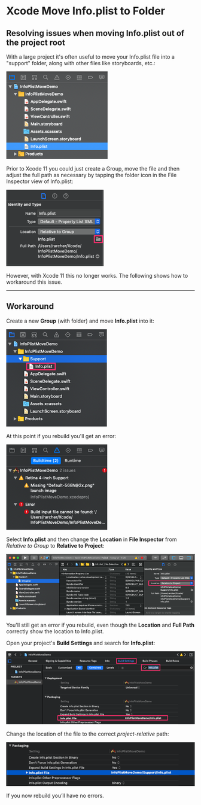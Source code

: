 # Xcode Move Info.plist to Folder
## Resolving issues when moving Info.plist out of the project root

With a large project it's often useful to move your Info.plist file into a "support" folder, along with other
files like storyboards, etc.:

![](./readme-assets/img1.jpg)

Prior to Xcode 11 you could just create a Group, move the file and then adjust the full path as necessary
by tapping the folder icon in the File Inspector view of Info.plist:

![](./readme-assets/img2.jpg)

However, with Xcode 11 this no longer works. The following shows how to workaround this issue.

___

## Workaround
Create a new **Group** (with folder) and move **Info.plist** into it:

![](./readme-assets/img3.jpg)

At this point if you rebuild you'll get an error:

![](./readme-assets/img4.jpg)

Select **Info.plist** and then change the **Location** in **File Inspector** from *Relative to Group*
to **Relative to Project**:

![](./readme-assets/img5.jpg)

You'll still get an error if you rebuild, even though the **Location** and **Full Path** correctly
show the location to Info.plist.

Open your project's **Build Settings** and search for **Info.plist**:

![](./readme-assets/img6.jpg)

Change the location of the file to the correct *project-relative* path:

![](./readme-assets/img7.jpg)

If you now rebuild you’ll have no errors.
